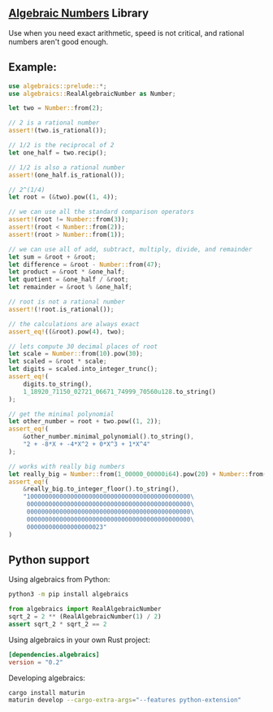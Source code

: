 ## [Algebraic Numbers](https://en.wikipedia.org/wiki/Algebraic_number) Library

Use when you need exact arithmetic, speed is not critical, and rational numbers aren't good enough.

## Example:

```rust
use algebraics::prelude::*;
use algebraics::RealAlgebraicNumber as Number;

let two = Number::from(2);

// 2 is a rational number
assert!(two.is_rational());

// 1/2 is the reciprocal of 2
let one_half = two.recip();

// 1/2 is also a rational number
assert!(one_half.is_rational());

// 2^(1/4)
let root = (&two).pow((1, 4));

// we can use all the standard comparison operators
assert!(root != Number::from(3));
assert!(root < Number::from(2));
assert!(root > Number::from(1));

// we can use all of add, subtract, multiply, divide, and remainder
let sum = &root + &root;
let difference = &root - Number::from(47);
let product = &root * &one_half;
let quotient = &one_half / &root;
let remainder = &root % &one_half;

// root is not a rational number
assert!(!root.is_rational());

// the calculations are always exact
assert_eq!((&root).pow(4), two);

// lets compute 30 decimal places of root
let scale = Number::from(10).pow(30);
let scaled = &root * scale;
let digits = scaled.into_integer_trunc();
assert_eq!(
    digits.to_string(),
    1_18920_71150_02721_06671_74999_70560u128.to_string()
);

// get the minimal polynomial
let other_number = root + two.pow((1, 2));
assert_eq!(
    &other_number.minimal_polynomial().to_string(),
    "2 + -8*X + -4*X^2 + 0*X^3 + 1*X^4"
);

// works with really big numbers
let really_big = Number::from(1_00000_00000i64).pow(20) + Number::from(23);
assert_eq!(
    &really_big.to_integer_floor().to_string(),
    "100000000000000000000000000000000000000000000\
     000000000000000000000000000000000000000000000\
     000000000000000000000000000000000000000000000\
     000000000000000000000000000000000000000000000\
     000000000000000000023"
)
```

## Python support

Using algebraics from Python:

```bash
python3 -m pip install algebraics
```

```python
from algebraics import RealAlgebraicNumber
sqrt_2 = 2 ** (RealAlgebraicNumber(1) / 2)
assert sqrt_2 * sqrt_2 == 2
```

Using algebraics in your own Rust project:

```toml
[dependencies.algebraics]
version = "0.2"
```

Developing algebraics:

```bash
cargo install maturin
maturin develop --cargo-extra-args="--features python-extension"
```

